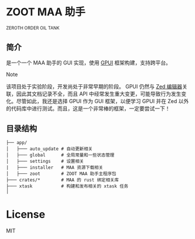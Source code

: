 # ZOOT MAA 助手

<small>ZEROTH ORDER OIL TANK</small>

## 简介

是一个一个 MAA 助手的 GUI 实现，使用 [GPUI](https://github.com/longbridge/gpui) 框架构建，支持跨平台。

> [!NOTE]
> 该项目处于实验阶段，开发尚处于非常早期的阶段。
> GPUI 仍然与 [Zed 编辑器](https://zed.dev/)关联，因此其文档记录不全，而且 API 中经常发生重大变更，可能导致行为发生变化。尽管如此，我还是选择 GPUI 作为 GUI 框架，以便学习 GPUI 并在 Zed 以外的代码库中进行测试。而且，这是一个非常棒的框架，一定要尝试一下！

## 目录结构

```text
├── app/
│   ├─── auto_update # 自动更新相关
│   ├─── global      # 全局常量和一些状态管理
│   ├─── settings    # 设置相关
|   ├─── installer   # MAA 资源下载相关
│   ├─── zoot        # ZOOT MAA 助手主程序包
├─── crates/*        # MAA 的 rust 绑定相关库
├─── xtask           # 构建和发布相关的 xtask 任务
│
```

# License

MIT
